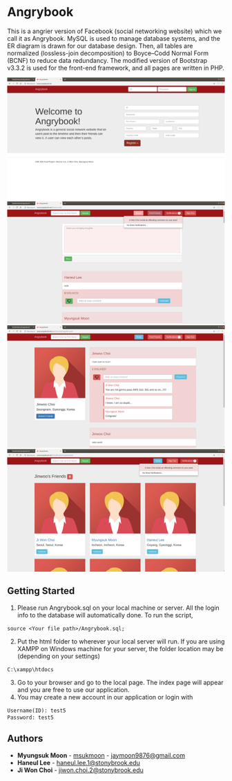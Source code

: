 # Angrybook

This is a angrier version of Facebook (social networking website) which we call it as Angrybook. MySQL is used to manage database systems, and the ER diagram is drawn for our database design. Then, all tables are normalized (lossless-join decomposition) to Boyce–Codd Normal Form (BCNF) to reduce data redundancy. The modified version of Bootstrap v3.3.2 is used for the front-end framework, and all pages are written in PHP.

<p align="center">
  <img src="doc/Angrybook%20Screenshots/Angrybook%20Login%20Page.png" title="LoginPage">
  <img src="doc/Angrybook%20Screenshots/Angrybook%20Main%20Page.png" title="MainPage">
  <img src="doc/Angrybook%20Screenshots/Angrybook%20Timeline%20Page.png" title="TimelinePage">
  <img src="doc/Angrybook%20Screenshots/Angrybook%20View%20Friends%20Page.png" title="ViewFriendsPage">
</p>

## Getting Started

1. Please run Angrybook.sql on your local machine or server. All the login info to the database will automatically done. To run the script,
```
source <Your file path>/Angrybook.sql;
```
2. Put the html folder to wherever your local server will run. If you are using XAMPP on Windows machine for your server, the folder location may be (depending on your settings) 
```
C:\xampp\htdocs
```
3. Go to your browser and go to the local page. The index page will appear and you are free to use our application.
4. You may create a new account in our application or login with
```
Username(ID): test5
Password: test5
```

## Authors

* **Myungsuk Moon** - [msukmoon](https://github.com/msukmoon) - jaymoon9876@gmail.com
* **Haneul Lee** - haneul.lee.1@stonybrook.edu
* **Ji Won Choi** - jiwon.choi.2@stonybrook.edu
